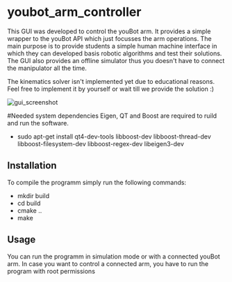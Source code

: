 youbot_arm_controller
=====================
This GUI was developed to control the youBot arm. It provides a simple wrapper to the youBot API which just focusses the arm operations.
The main purpose is to provide students a simple human machine interface in which they can developed basis robotic algorithms and test their solutions.
The GUI also provides an offline simulator thus you doesn't have to connect the manipulator all the time.

The kinematics solver isn't implemented yet due to educational reasons. Feel free to implement it by yourself or wait till we provide the solution :)

![gui_screenshot](http://s1.directupload.net/images/140326/zrrbxf7m.png "The arm controller interface in action")

#Needed system dependencies
Eigen, QT and Boost are required to ruild and run the software.
* sudo apt-get install qt4-dev-tools libboost-dev libboost-thread-dev libboost-filesystem-dev libboost-regex-dev libeigen3-dev

## Installation
To compile the programm simply run the following commands:
* mkdir build
* cd build
* cmake ..
* make

## Usage 
You can run the programm in simulation mode or with a connected youBot arm.
In case you want to control a connected arm, you have to run the program with root permissions 

